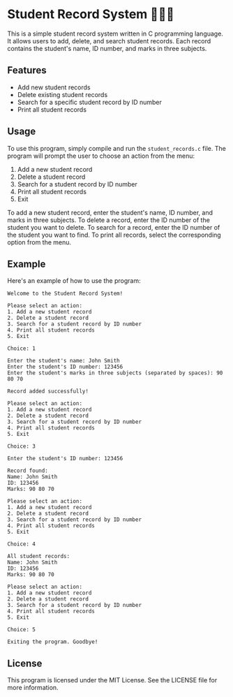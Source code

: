 # Student Record System 👩🏾‍💼

This is a simple student record system written in C programming language. It allows users to add, delete, and search student records. Each record contains the student's name, ID number, and marks in three subjects.

## Features

- Add new student records
- Delete existing student records
- Search for a specific student record by ID number
- Print all student records

## Usage

To use this program, simply compile and run the `student_records.c` file. The program will prompt the user to choose an action from the menu:

1. Add a new student record
2. Delete a student record
3. Search for a student record by ID number
4. Print all student records
5. Exit

To add a new student record, enter the student's name, ID number, and marks in three subjects. To delete a record, enter the ID number of the student you want to delete. To search for a record, enter the ID number of the student you want to find. To print all records, select the corresponding option from the menu.

## Example

Here's an example of how to use the program:

```
Welcome to the Student Record System!

Please select an action:
1. Add a new student record
2. Delete a student record
3. Search for a student record by ID number
4. Print all student records
5. Exit

Choice: 1

Enter the student's name: John Smith
Enter the student's ID number: 123456
Enter the student's marks in three subjects (separated by spaces): 90 80 70

Record added successfully!

Please select an action:
1. Add a new student record
2. Delete a student record
3. Search for a student record by ID number
4. Print all student records
5. Exit

Choice: 3

Enter the student's ID number: 123456

Record found:
Name: John Smith
ID: 123456
Marks: 90 80 70

Please select an action:
1. Add a new student record
2. Delete a student record
3. Search for a student record by ID number
4. Print all student records
5. Exit

Choice: 4

All student records:
Name: John Smith
ID: 123456
Marks: 90 80 70

Please select an action:
1. Add a new student record
2. Delete a student record
3. Search for a student record by ID number
4. Print all student records
5. Exit

Choice: 5

Exiting the program. Goodbye!
```

## License

This program is licensed under the MIT License. See the LICENSE file for more information.
